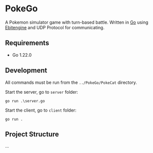 # PokeGo

A Pokemon simulator game with turn-based battle. Written in [Go](https://golang.org) using [Ebitengine](https://ebiten.org) and UDP Protocol for communicating.

## Requirements

- Go 1.22.0

## Development

All commands must be run from the `../PokeGo/PokeCat` directory.

Start the server, go to `server` folder:

```
go run .\server.go
```

Start the client, go to `client` folder:

```
go run .
```

## Project Structure
...
